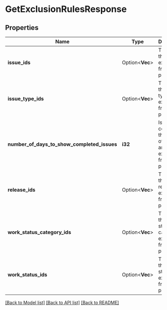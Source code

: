 # GetExclusionRulesResponse

## Properties

Name | Type | Description | Notes
------------ | ------------- | ------------- | -------------
**issue_ids** | Option<**Vec<i64>**> | The IDs of the issues excluded from the plan. | [optional]
**issue_type_ids** | Option<**Vec<i64>**> | The IDs of the issue types excluded from the plan. | [optional]
**number_of_days_to_show_completed_issues** | **i32** | Issues completed this number of days ago are excluded from the plan. | 
**release_ids** | Option<**Vec<i64>**> | The IDs of the releases excluded from the plan. | [optional]
**work_status_category_ids** | Option<**Vec<i64>**> | The IDs of the work status categories excluded from the plan. | [optional]
**work_status_ids** | Option<**Vec<i64>**> | The IDs of the work statuses excluded from the plan. | [optional]

[[Back to Model list]](../README.md#documentation-for-models) [[Back to API list]](../README.md#documentation-for-api-endpoints) [[Back to README]](../README.md)


